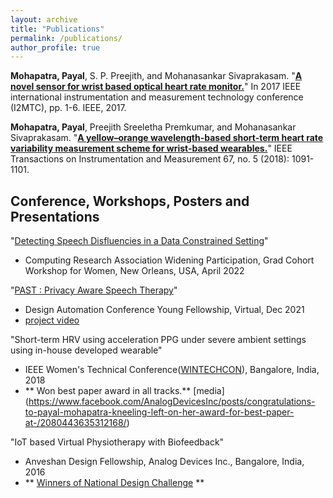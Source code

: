 ```yaml
---
layout: archive
title: "Publications"
permalink: /publications/
author_profile: true
---
```

**Mohapatra, Payal**, S. P. Preejith, and Mohanasankar Sivaprakasam. "[**A novel sensor for wrist based optical heart rate monitor.**](https://ieeexplore.ieee.org/abstract/document/7969842)" In 2017 IEEE international instrumentation and measurement technology conference (I2MTC), pp. 1-6. IEEE, 2017.

**Mohapatra, Payal**, Preejith Sreeletha Premkumar, and Mohanasankar Sivaprakasam. "[**A yellow–orange wavelength-based short-term heart rate variability measurement scheme for wrist-based wearables.**](https://ieeexplore.ieee.org/abstract/document/8253824)" IEEE Transactions on Instrumentation and Measurement 67, no. 5 (2018): 1091-1101.


Conference, Workshops, Posters and Presentations
------

"[Detecting Speech Disfluencies in a Data Constrained Setting](https://www.dropbox.com/s/7cp6aqu3ts89bu5/CRA2022_poster_v2.pdf?dl=0)"
- Computing Research Association Widening Participation, Grad Cohort Workshop for Women, New Orleans, USA, April 2022



"[PAST : Privacy Aware Speech Therapy](https://www.dropbox.com/s/ozbpyp5pgv2he5a/PAST_Poster_Payal.pdf?dl=0)" 
- Design Automation Conference Young Fellowship, Virtual, Dec 2021
- [project video](https://www.youtube.com/watch?v=wM3RPnj7sVY)


"Short-term HRV using acceleration PPG under severe ambient settings using in-house developed wearable"
- IEEE Women's Technical Conference([WINTECHCON](https://wintechcon.com/assets/papers/2018/2018-wintechcon-final-program.pdf)), Bangalore, India, 2018
- ** Won best paper award in all tracks.** [media] (https://www.facebook.com/AnalogDevicesInc/posts/congratulations-to-payal-mohapatra-kneeling-left-on-her-award-for-best-paper-at-/2080443635312168/)

"IoT based Virtual Physiotherapy with Biofeedback"
- Anveshan Design Fellowship, Analog Devices Inc., Bangalore, India, 2016
- ** [Winners of  National Design Challenge](https://www.analog.com/en/education/university-engagement/india/anveshan-2016-fellowship-winning-teams.html) ** 
